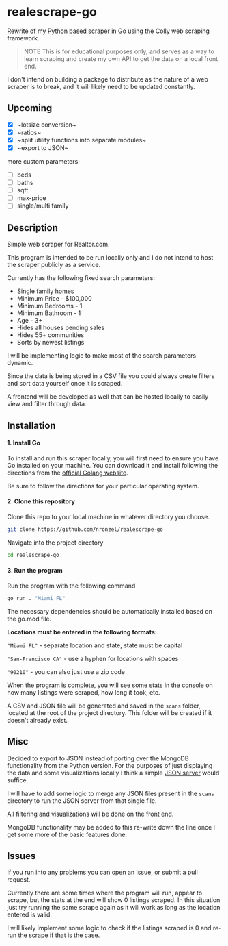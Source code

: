 # realescrape-go

Rewrite of my [Python based scraper](https://github.com/nronzel/realescrape)
in Go using the [Colly](https://github.com/gocolly/colly) web scraping framework.

> NOTE This is for educational purposes only, and serves as a way to learn scraping
> and create my own API to get the data on a local front end.

I don't intend on building a package to distribute as the nature of a web scraper
is to break, and it will likely need to be updated constantly.

## Upcoming

- [x] ~lotsize conversion~
- [x] ~ratios~
- [x] ~split utility functions into separate modules~
- [x] ~export to JSON~

more custom parameters:

- [ ] beds
- [ ] baths
- [ ] sqft
- [ ] max-price
- [ ] single/multi family

## Description

Simple web scraper for Realtor.com.

This program is intended to be run locally only and I do not intend to host
the scraper publicly as a service.

Currently has the following fixed search parameters:

- Single family homes
- Minimum Price - $100,000
- Minimum Bedrooms - 1
- Minimum Bathroom - 1
- Age - 3+
- Hides all houses pending sales
- Hides 55+ communities
- Sorts by newest listings

I will be implementing logic to make most of the search parameters dynamic.

Since the data is being stored in a CSV file you could always create filters
and sort data yourself once it is scraped.

A frontend will be developed as well that can be hosted locally to easily
view and filter through data.

## Installation

#### 1. Install Go

To install and run this scraper locally, you will first need to ensure you have
Go installed on your machine. You can download it and install following
the directions from the [official Golang website](https://go.dev/doc/install).

Be sure to follow the directions for your particular operating system.

#### 2. Clone this repository

Clone this repo to your local machine in whatever directory you choose.

```bash
git clone https://github.com/nronzel/realescrape-go
```

Navigate into the project directory

```bash
cd realescrape-go
```

#### 3. Run the program

Run the program with the following command

```bash
go run . "Miami FL"
```

The necessary dependencies should be automatically installed based on the go.mod
file.

**Locations must be entered in the following formats:**

`"Miami FL"` - separate location and state, state must be capital

`"San-Francisco CA"` - use a hyphen for locations with spaces

`"90210"` - you can also just use a zip code

When the program is complete, you will see some stats in the console on how many
listings were scraped, how long it took, etc.

A CSV and JSON file will be generated and saved in the `scans` folder, located
at the root of the project directory. This folder will be created if it doesn't
already exist.

## Misc

Decided to export to JSON instead of porting over the MongoDB functionality from
the Python version. For the purposes of just displaying the data and some
visualizations locally I think a simple [JSON server](https://github.com/typicode/json-server)
would suffice.

I will have to add some logic to merge any JSON files present in the `scans`
directory to run the JSON server from that single file.

All filtering and visualizations will be done on the front end.

MongoDB functionality may be added to this re-write down the line once I get
some more of the basic features done.

## Issues

If you run into any problems you can open an issue, or submit a pull request.

Currently there are some times where the program will run, appear to scrape,
but the stats at the end will show 0 listings scraped. In this situation just
try running the same scrape again as it will work as long as the location entered
is valid.

I will likely implement some logic to check if the listings scraped is 0
and re-run the scrape if that is the case.
